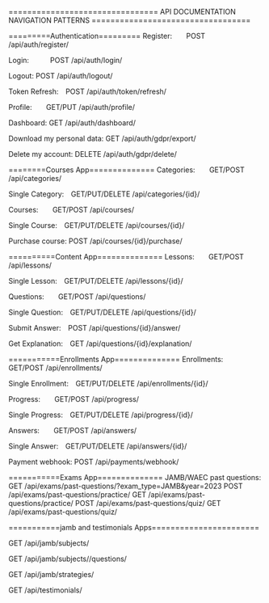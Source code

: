 ================================ API DOCUMENTATION NAVIGATION PATTERNS ==================================

=========Authentication=========
Register:  POST /api/auth/register/

Login:   POST /api/auth/login/

Logout: POST /api/auth/logout/

Token Refresh: POST /api/auth/token/refresh/

Profile:  GET/PUT /api/auth/profile/

Dashboard: GET /api/auth/dashboard/

Download my personal data: GET /api/auth/gdpr/export/

Delete my account: DELETE /api/auth/gdpr/delete/ 


========Courses App==============
Categories:  GET/POST /api/categories/

Single Category: GET/PUT/DELETE /api/categories/{id}/

Courses:  GET/POST /api/courses/

Single Course: GET/PUT/DELETE /api/courses/{id}/

Purchase course: POST /api/courses/{id}/purchase/


==========Content App==============
Lessons:  GET/POST /api/lessons/

Single Lesson: GET/PUT/DELETE /api/lessons/{id}/

Questions:  GET/POST /api/questions/

Single Question: GET/PUT/DELETE /api/questions/{id}/

Submit Answer: POST /api/questions/{id}/answer/

Get Explanation: GET /api/questions/{id}/explanation/


===========Enrollments App==============
Enrollments: GET/POST /api/enrollments/

Single Enrollment: GET/PUT/DELETE /api/enrollments/{id}/

Progress:  GET/POST /api/progress/

Single Progress: GET/PUT/DELETE /api/progress/{id}/

Answers:  GET/POST /api/answers/

Single Answer: GET/PUT/DELETE /api/answers/{id}/

Payment webhook: POST /api/payments/webhook/


===========Exams App==============
JAMB/WAEC past questions: GET /api/exams/past-questions/?exam_type=JAMB&year=2023
POST /api/exams/past-questions/practice/
GET /api/exams/past-questions/practice/
POST /api/exams/past-questions/quiz/
GET /api/exams/past-questions/quiz/

===========jamb and testimonials Apps=======================

GET /api/jamb/subjects/

GET /api/jamb/subjects/<slug>/questions/

GET /api/jamb/strategies/

GET /api/testimonials/